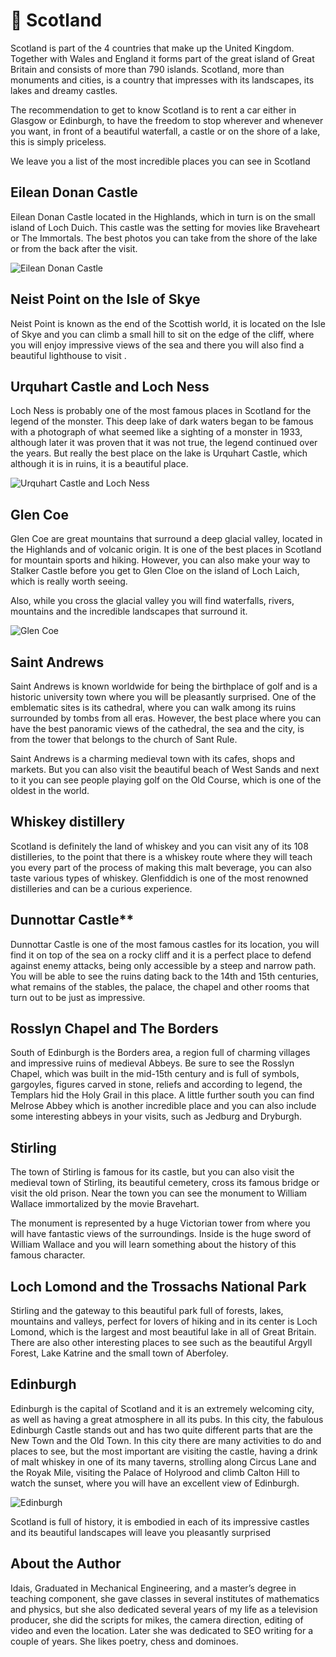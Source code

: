 # 🏴󠁧󠁢󠁳󠁣󠁴󠁿 Scotland

Scotland is part of the 4 countries that make up the United Kingdom.
Together with Wales and England it forms part of the great island of
Great Britain and consists of more than 790 islands. Scotland, more than
monuments and cities, is a country that impresses with its landscapes,
its lakes and dreamy castles.

The recommendation to get to know Scotland is to rent a car either in
Glasgow or Edinburgh, to have the freedom to stop wherever and whenever
you want, in front of a beautiful waterfall, a castle or on the shore of
a lake, this is simply priceless.

We leave you a list of the most incredible places you can see in
Scotland

## Eilean Donan Castle

Eilean Donan Castle located in the Highlands, which in turn is on the
small island of Loch Duich. This castle was the setting for movies like
Braveheart or The Immortals. The best photos you can take from the shore
of the lake or from the back after the visit.

![Eilean Donan Castle](_static/images/scotland/image1.jpeg)

## Neist Point on the Isle of Skye

Neist Point is known as the end of the Scottish world, it is located on
the Isle of Skye and you can climb a small hill to sit on the edge of
the cliff, where you will enjoy impressive views of the sea and there
you will also find a beautiful lighthouse to visit .

## Urquhart Castle and Loch Ness

Loch Ness is probably one of the most famous places in Scotland for the
legend of the monster. This deep lake of dark waters began to be famous
with a photograph of what seemed like a sighting of a monster in 1933,
although later it was proven that it was not true, the legend continued
over the years. But really the best place on the lake is Urquhart
Castle, which although it is in ruins, it is a beautiful place.

![Urquhart Castle and Loch Ness](_static/images/scotland/image2.jpeg)

## Glen Coe

Glen Coe are great mountains that surround a deep glacial valley,
located in the Highlands and of volcanic origin. It is one of the best
places in Scotland for mountain sports and hiking. However, you can also
make your way to Stalker Castle before you get to Glen Cloe on the
island of Loch Laich, which is really worth seeing.

Also, while you cross the glacial valley you will find waterfalls,
rivers, mountains and the incredible landscapes that surround it.

![Glen Coe](_static/images/scotland/image3.jpeg)

## Saint Andrews

Saint Andrews is known worldwide for being the birthplace of golf and is
a historic university town where you will be pleasantly surprised. One
of the emblematic sites is its cathedral, where you can walk among its
ruins surrounded by tombs from all eras. However, the best place where
you can have the best panoramic views of the cathedral, the sea and the
city, is from the tower that belongs to the church of Sant Rule.

Saint Andrews is a charming medieval town with its cafes, shops and
markets. But you can also visit the beautiful beach of West Sands and
next to it you can see people playing golf on the Old Course, which is
one of the oldest in the world.

## Whiskey distillery

Scotland is definitely the land of whiskey and you can visit any of its
108 distilleries, to the point that there is a whiskey route where they
will teach you every part of the process of making this malt beverage,
you can also taste various types of whiskey. Glenfiddich is one of the
most renowned distilleries and can be a curious experience.

## Dunnottar Castle\*\*

Dunnottar Castle is one of the most famous castles for its location, you
will find it on top of the sea on a rocky cliff and it is a perfect
place to defend against enemy attacks, being only accessible by a steep
and narrow path. You will be able to see the ruins dating back to the
14th and 15th centuries, what remains of the stables, the palace, the
chapel and other rooms that turn out to be just as impressive.

## Rosslyn Chapel and The Borders

South of Edinburgh is the Borders area, a region full of charming
villages and impressive ruins of medieval Abbeys. Be sure to see the
Rosslyn Chapel, which was built in the mid-15th century and is full of
symbols, gargoyles, figures carved in stone, reliefs and according to
legend, the Templars hid the Holy Grail in this place. A little further
south you can find Melrose Abbey which is another incredible place and
you can also include some interesting abbeys in your visits, such as
Jedburg and Dryburgh.

## Stirling

The town of Stirling is famous for its castle, but you can also visit
the medieval town of Stirling, its beautiful cemetery, cross its famous
bridge or visit the old prison. Near the town you can see the monument
to William Wallace immortalized by the movie Bravehart.

The monument is represented by a huge Victorian tower from where you
will have fantastic views of the surroundings. Inside is the huge sword
of William Wallace and you will learn something about the history of
this famous character.

## Loch Lomond and the Trossachs National Park

Stirling and the gateway to this beautiful park full of forests, lakes,
mountains and valleys, perfect for lovers of hiking and in its center is
Loch Lomond, which is the largest and most beautiful lake in all of
Great Britain. There are also other interesting places to see such as
the beautiful Argyll Forest, Lake Katrine and the small town of
Aberfoley.

## Edinburgh

Edinburgh is the capital of Scotland and it is an extremely welcoming
city, as well as having a great atmosphere in all its pubs. In this
city, the fabulous Edinburgh Castle stands out and has two quite
different parts that are the New Town and the Old Town. In this city
there are many activities to do and places to see, but the most
important are visiting the castle, having a drink of malt whiskey in one
of its many taverns, strolling along Circus Lane and the Royak Mile,
visiting the Palace of Holyrood and climb Calton Hill to watch the
sunset, where you will have an excellent view of Edinburgh.

![Edinburgh](_static/images/scotland/image4.jpeg)

Scotland is full of history, it is embodied in each of its impressive
castles and its beautiful landscapes will leave you pleasantly surprised

## About the Author

Idais, Graduated in Mechanical Engineering, and a master’s degree in teaching component, she gave classes in several institutes of mathematics and physics, but she also dedicated several years of my life as a television producer, she did the scripts for mikes, the camera direction, editing of video and even the location. Later she was dedicated to SEO writing for a couple of years. She likes poetry, chess and dominoes.
